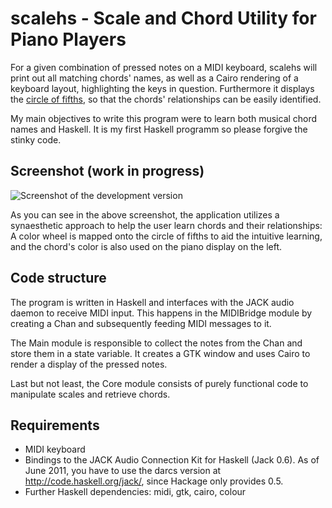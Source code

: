 scalehs - Scale and Chord Utility for Piano Players
===================================================

For a given combination of pressed notes on a MIDI keyboard, scalehs will
print out all matching chords' names, as well as a Cairo rendering of a keyboard layout, highlighting the keys in question. Furthermore it displays the [circle of fifths](http://en.wikipedia.org/wiki/Circle_of_fifths), so that the chords' relationships can be easily identified.

My main objectives to write this program were to learn both musical chord names and Haskell. It is my first Haskell programm so please forgive the stinky code.

Screenshot (work in progress)
---------------------------------

![Screenshot of the development version](/lordi/scalehs/raw/master/screenshot.png)

As you can see in the above screenshot, the application utilizes a synaesthetic approach to help the user learn chords and their relationships: A color wheel is mapped onto the circle of fifths to aid the intuitive learning, and the chord's color is also used on the piano display on the left.

Code structure
--------------

The program is written in Haskell and interfaces with the JACK audio daemon to
receive MIDI input. This happens in the MIDIBridge module by creating a Chan
and subsequently feeding MIDI messages to it.

The Main module is responsible to collect the notes from the Chan and store
them in a state variable. It creates a GTK window and uses Cairo to render a
display of the pressed notes.

Last but not least, the Core module consists of purely functional code to
manipulate scales and retrieve chords.

Requirements
------------

 * MIDI keyboard
 * Bindings to the JACK Audio Connection Kit for Haskell (Jack 0.6). As of
   June 2011, you have to use the darcs version at
   http://code.haskell.org/jack/, since Hackage only provides 0.5.
 * Further Haskell dependencies: midi, gtk, cairo, colour
